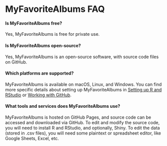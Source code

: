 # MyFavoriteAlbums FAQ

#### Is MyFavoriteAlbums free?
Yes, MyFavoriteAlbums is free for private use.
#### Is MyFavoriteAlbums open-source?
Yes, MyFavoriteAlbums is an open-source software, with source code files on GitHub.
#### Which platforms are supported?
MyFavoriteAlbums is available on macOS, Linux, and Windows. 
You can find more specific details about setting up MyFavoriteAlbums in [Setting up R and RStudio](rrstudio.md) or [Working with GitHub](github.md).
#### What tools and services does MyFavoriteAlbums use?
MyFavoriteAlbums is hosted on GitHub Pages, and source code can be accessed and downloaded via GitHub. 
To edit and modify the source code, you will need to install R and RStudio, and optionally, Shiny. 
To edit the data (stored in .csv files), you will need some plaintext or spreadsheet editor, like Google Sheets, Excel, etc.
